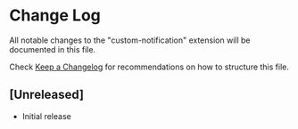 # Change Log

All notable changes to the "custom-notification" extension will be documented in this file.

Check [Keep a Changelog](http://keepachangelog.com/) for recommendations on how to structure this file.

## [Unreleased]

- Initial release